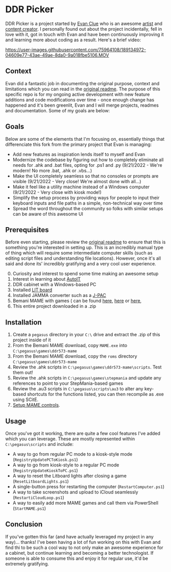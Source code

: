 # DDR Picker
DDR Picker is a project started by [Evan Clue](https://github.com/evanclue) who is an awesome [artist](https://clue.graphics/) and [content creator](https://www.youtube.com/c/KKClue). I personally found out about the project incidentally, fell in love with it, got in touch with Evan and have been continuously improving it and learning more about coding as a result. Here's a brief video:

https://user-images.githubusercontent.com/75964108/189134972-04609e77-43ae-49ae-8da0-9a018fbe5106.MOV

## Context
Evan did a fantastic job in documenting the original purpose, context and limitations which you can read in the [original readme](https://github.com/evanclue/ddr-picker/blob/main/README.md). 
The purpose of this specific repo is for my ongoing active development with new feature additions and code modifications over time - once enough change has happened and it's been greenlit, Evan and I will merge projects, readmes and documentation. Some of my goals are below:

## Goals
Below are some of the elements that I'm focusing on, essentially things that differenciate this fork from the primary project that Evan is managing:

- Add new features as inspiration lends itself to myself and Evan
- Modernize the codebase by figuring out how to completely eliminate all needs for .ahk and .bat files, opting for .ps1 and .py (9/21/2022 - We're modern! No more .bat, .ahk or .vbs...)
- Make the UI completely seamless so that no consoles or prompts are visible (9/21/2022 - Very close! We're almost done with all...)
- Make it feel like a utility machine instead of a Windows computer (9/21/2022 - Very close with kiosk mode!)
- Simplify the setup process by providing ways for people to input their keyboard inputs and file paths in a simple, non-technical way over time
- Spread the word throughout the community so folks with similar setups can be aware of this awesome UI

## Prerequisites
Before even starting, please review the [original readme](https://github.com/evanclue/ddr-picker/blob/main/README.md) to ensure that this is something you're interested in setting up. This is an incredibly manual type of thing which will require some intermediate computer skills (such as editing script files and understanding file locations). However, once it's all said and done its' incredibly gratifying and a very cool user experience.

0. Curiosity and interest to spend some time making an awesome setup
1. Interest in learning about [AutoIT](https://www.autoitscript.com/site/)
2. DDR cabinet with a Windows-based PC
3. Installed [LIT board](https://dinsfire.com/projects/lit-board/)
4. Installed JAMMA converter such as a [J-PAC](https://www.ultimarc.com/control-interfaces/j-pac-en/j-pac-c-control-only-version/)
5. Bemani MAME with games ( can be found [here](https://drive.google.com/file/d/1MeW7KpsYcS2fmws7ZQG0OomuIFVHAcid/view?usp=sharing), [here](https://mega.nz/file/ICVRFJwI#ksriX9qHzXEdDwwjsqYv84MN1V43CSedjK8lEosV_7Y) or [here](https://archive.org/download/ddr573-mame/ddr573-mame.zip), 
6. This entire project downloaded in a .zip

## Installation
1. Create a `pegasus` directory in your `C:\` drive and extract the .zip of this project inside of it 
2. From the Bemani MAME download, copy `MAME.exe` into `C:\pegasus\games\ddr573-mame`
3. From the Bemani MAME download, copy the `roms` directory `C:\pegasus\games\ddr573-mame`
4. Review the .ahk scripts in `C:\pegasus\games\ddr573-mame\scripts`. Test them out!
5. Review the .ahk scripts in `C:\pegasus\games\stepmania` and update any references to point to your StepMania-based games
6. Review the .au3 scripts in `C:\pegasus\scripts\au3` to alter any key-based shortcuts for the functions listed, you can then recompile as .exe using SCitE.
7. [Setup MAME controls](https://github.com/evanclue/ddr-picker#setting-up-controls-in-mame).

## Usage
Once you've got it working, there are quite a few cool features I've added which you can leverage. These are mostly represented within `C:\pegasus\scripts` and include:

- A way to go from regular PC mode to a kiosk-style mode (`RegistryUpdatePCToKiosk.ps1`)
- A way to go from kiosk-style to a regular PC mode (`RegistryUpdateKioskToPC.ps1`)
- A way to reset the Litboard lights after closing a game (`ResetLitboardLights.ps1`)
- A single-button press for restarting the computer (`RestartComputer.ps1`)
- A way to take screenshots and upload to iCloud seamlessly (`RestartiCloudLoop.ps1`)
- A way to easily add more MAME games and call them via PowerShell (`StartMAME.ps1`)

## Conclusion
If you've gotten this far (and have actually leveraged my project in any way)... thanks! I've been having a lot of fun working on this with Evan and find thi to be such a cool way to not only make an awesome experience for a cabinet, but continue learning and becoming a better technologist. If someone is able to consume this and enjoy it for regular use, it'd be extremely gratifying.
